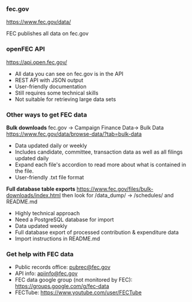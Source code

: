### fec.gov
https://www.fec.gov/data/

FEC publishes all data on fec.gov

### openFEC API
https://api.open.fec.gov/

- All data you can see on fec.gov is in the API
- REST API with JSON output
- User-friendly documentation
- Still requires some technical skills
- Not suitable for retrieving large data sets


### Other ways to get FEC data

**Bulk downloads**
fec.gov → Campaign Finance Data→ Bulk Data
https://www.fec.gov/data/browse-data/?tab=bulk-data

- Data updated daily or weekly
- Includes candidate, committee, transaction data as well as all filings updated daily
- Expand each file's accordion to read more about what is contained in the file.
- User-friendly .txt file format


**Full database table exports**
https://www.fec.gov/files/bulk-downloads/index.html then look for 
/data_dump/ → /schedules/ and  README.md

- Highly technical approach
- Need a PostgreSQL database for import 
- Data updated weekly
- Full database export of processed contribution & expenditure data
- Import instructions in README.md


### Get help with FEC data

- Public records office: pubrec@fec.gov 
- API info: apiinfo@fec.gov
- FEC data google group (not monitored by FEC): https://groups.google.com/g/fec-data 
- FECTube: https://www.youtube.com/user/FECTube 


